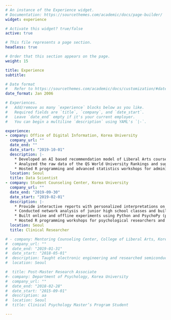 ```yaml
---
# An instance of the Experience widget.
# Documentation: https://sourcethemes.com/academic/docs/page-builder/
widget: experience

# Activate this widget? true/false
active: true

# This file represents a page section.
headless: true

# Order that this section appears on the page.
weight: 15

title: Experience
subtitle:

# Date format
#   Refer to https://sourcethemes.com/academic/docs/customization/#date-format
date_format: Jan 2006

# Experiences.
#   Add/remove as many `experience` blocks below as you like.
#   Required fields are `title`, `company`, and `date_start`.
#   Leave `date_end` empty if it's your current employer.
#   You can begin a multiline `description` using YAML's `|-`.

experience:
- company: Office of Digital Information, Korea University
  company_url: ""
  date_end: ""
  date_start: "2019-10-01"
  description: |-
    * Developed an AI based recommendation model of Liberal Arts courses for university students
    * Analyzed the raw data of the QS World University Rankings and suggested a strategy for selecting evaluators, which contributed to rising in rankings (83rd to 69th): A special citation was awarded to the Data Hub Team with incentives (2,000$)
    * Hosted R programming and advanced statistics workshops for administrative officers
  location: Seoul
  title: Data Scientist
- company: Student Counseling Center, Korea University
  company_url: ""
  date_end: "2019-09-30"
  date_start: "2019-02-01"
  description: |-
    * Provide interactive reports with personalized interpretations on the results of psychological assessments 
    * Conducted network analysis of junior high school classes and built Shiny web applications using R to visualize the analyzed results
    * Built online and offline experiments using Python and PsychoPy (powered by Pavlovia.org for online experiments)
    * Hosted R programming workshops for psychological researchers and counselors
  location: Seoul
  title: Clinical Researcher 

# - company: Mentoring Counseling Center, College of Liberal Arts, Korea University
#  company_url: ""
#  date_end: "2019-01-31"
#  date_start: "2018-05-01"
#  description: Taught electronic engineering and researched semiconductor physics.
#  location: Seoul

#  title: Post-Master Research Associate  
#- company: Department of Psychology, Korea University
#  company_url: ""
#  date_end: "2018-02-28"
#  date_start: "2015-09-01"
#  description: aa
#  location: Seoul
#  title: Clinical Psychology Master’s Program Student

---
```

